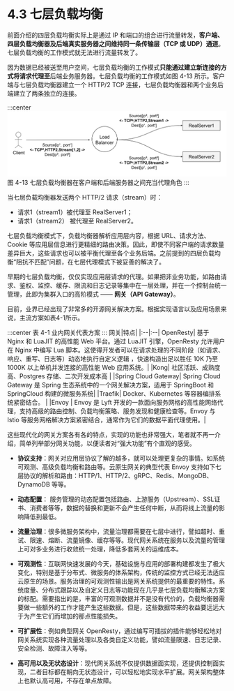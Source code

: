 # 4.3 七层负载均衡 

前面介绍的四层负载均衡实际上是通过 IP 和端口的组合进行流量转发，**客户端、四层负载均衡器及后端真实服务器之间维持同一条传输层（TCP 或 UDP）通道**。七层负载均衡的工作模式就无法进行流量转发了。

因为数据已经被送至用户空间，七层负载均衡的工作模式**只能通过建立新连接的方式将请求代理至**后端业务服务器。七层负载均衡的工作模式如图 4-13 所示。客户端与七层负载均衡器建立一个 HTTP/2 TCP 连接，七层负载均衡器和两个业务后端建立了两条独立的连接。

:::center
  ![](../assets/balancer7.svg)<br/>
  图 4-13 七层负载均衡器在客户端和后端服务器之间充当代理角色
:::

当七层负载均衡器发送两个 HTTP/2 请求（stream）时：
- 请求1（stream1）被代理至 RealServer1；
- 请求1（stream2） 被代理至 RealServer2。

七层负载均衡模式下，负载均衡器解析应用层内容，根据 URL、请求方法、Cookie 等应用层信息进行更精细的路由决策。因此，即使不同客户端的请求数量差异巨大，这些请求也可以被平衡代理至各个业务后端。之前提到的四层负载均衡“阻抗不匹配”问题，在七层代理模式下被妥善的解决了。


早期的七层负载均衡，仅仅实现应用层请求的代理。如果把非业务功能，如路由请求、鉴权、监控、缓存、限流和日志记录等集中在一层处理，并在一个控制台统一管理，此即为集群入口的高阶模式 —— **网关（API Gateway）**。

目前，业界已经出现了非常多的开源网关解决方案。根据实现语言以及应用场景来说，主流方案如表4-1所示。

:::center
表 4-1 业内网关代表方案
::: 
网关|特点|
|:--|:--|
OpenResty| 基于 Nginx 和 LuaJIT 的高性能 Web 平台。通过 LuaJIT 引擎，OpenResty 允许用户在 Nginx 中编写 Lua 脚本。这使得开发者可以在请求处理的不同阶段（如请求、响应、重写、日志等）动态地执行自定义逻辑 ，快速构造出足以胜任 10K 乃至 1000K 以上单机并发连接的高性能 Web 应用系统。|
|Kong| 社区活跃、成熟度高、Postgres 存储、二次开发成本高 |
|Spring Cloud Gateway| Spring Cloud Gateway 是 Spring 生态系统中的一个网关解决方案，适用于 SpringBoot 和 SpringCloud 构建的微服务系统|
|Traefik| Docker、Kubernetes 等容器编排系统紧密结合。 |
|Envoy | Envoy 是 Lyft 开发的一款面向服务网格的高性能网络代理，支持高级的路由控制、负载均衡策略、服务发现和健康检查等。Envoy 与 Istio 等服务网格解决方案紧密结合，通常作为它们的数据平面代理使用。|

这些现代化的网关方案各有各的特点，实现的功能也非常强大，笔者就不再一介绍，简单列举部分网关功能，以便读者对“强大功能”有个直观的感受。

- **协议支持**：网关对应用层协议了解的越多，就可以处理更复杂的事情。如系统可观测、高级负载均衡和路由等。云原生网关的典型代表 Envoy 支持如下七层协议的解析和路由：HTTP/1、HTTP/2、gRPC、Redis、MongoDB、DynamoDB 等等。

- **动态配置**： 服务管理的动态配置包括路由、上游服务（Upstream）、SSL证书、消费者等等，数据的替换和更新不会产生任何中断，从而将线上流量的影响降低到最低。

- **流量治理**：很多微服务架构中，流量治理都需要在七层中进行，譬如超时、重试、限速、熔断、流量镜像、缓存等等。现代网关系统在服务以及流量的管理上可对多业务进行收敛统一处理，降低多套网关的运维成本。

- **可观测性**：互联网快速发展的今天，基础设施与应用的部署构建都发生了极大变化，特别是基于分布式、微服务的体系架构，传统的监控方式已经无法适应云原生的场景。服务治理的可观测性输出是网关系统提供的最重要的特性。系统度量、分布式跟踪以及自定义日志等功能现在几乎是七层负载均衡解决方案的标配。需要指出的是，丰富的可观测数据并不是没有代价的，负载均衡器需要做一些额外的工作才能产生这些数据。但是，这些数据带来的收益要远远大于为产生它们而增加的那点性能损失。

- **可扩展性**：例如典型网关 OpenResty，通过编写可插拔的插件能够轻松地对网关系统实现各种流量处理以及各类自定义功能，譬如流量限速、日志记录、安全检测、故障注入等等。

- **高可用以及无状态设计**：现代网关系统不仅提供数据面实现，还提供控制面实现，二者目标都在朝向无状态设计，可以轻松地实现水平扩展。网关架构整体上也默认高可用，不存在单点故障。









